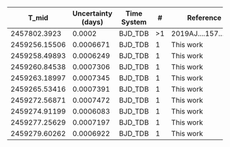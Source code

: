 |T_mid        |Uncertainty (days)|Time System|#  |Reference                             |
|-------------|------------------|-----------|---|--------------------------------------|
|2457802.3923 |0.0002            |BJD_TDB    |>1 |2019AJ....157...43B                   |
|2459256.15506|0.0006671         |BJD_TDB    |1  |This work                             |
|2459258.49893|0.0006249         |BJD_TDB    |1  |This work                             |
|2459260.84538|0.0007306         |BJD_TDB    |1  |This work                             |
|2459263.18997|0.0007345         |BJD_TDB    |1  |This work                             |
|2459265.53416|0.0007391         |BJD_TDB    |1  |This work                             |
|2459272.56871|0.0007472         |BJD_TDB    |1  |This work                             |
|2459274.91199|0.0006083         |BJD_TDB    |1  |This work                             |
|2459277.25629|0.0007197         |BJD_TDB    |1  |This work                             |
|2459279.60262|0.0006922         |BJD_TDB    |1  |This work                             |
